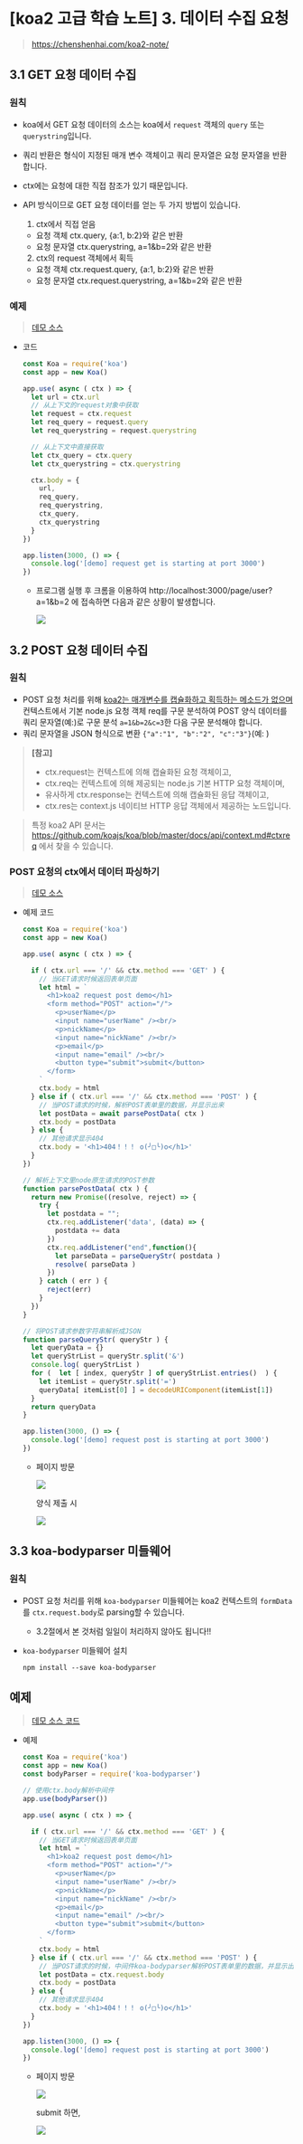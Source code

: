 # [koa2 고급 학습 노트] 3. 데이터 수집 요청

> https://chenshenhai.com/koa2-note/



## 3.1 GET 요청 데이터 수집

### 원칙

- koa에서 GET 요청 데이터의 소스는 koa에서 `request` 객체의 `query` 또는 `querystring`입니다. 

- 쿼리 반환은 형식이 지정된 매개 변수 객체이고 쿼리 문자열은 요청 문자열을 반환합니다. 

- ctx에는 요청에 대한 직접 참조가 있기 때문입니다. 

- API 방식이므로 GET 요청 데이터를 얻는 두 가지 방법이 있습니다.

  1. ctx에서 직접 얻음

  - 요청 객체 ctx.query, {a:1, b:2}와 같은 반환
  - 요청 문자열 ctx.querystring, a=1&b=2와 같은 반환

  2. ctx의 request 객체에서 획득

  - 요청 객체 ctx.request.query, {a:1, b:2}와 같은 반환
  - 요청 문자열 ctx.request.querystring, a=1&b=2와 같은 반환



### 예제

> [데모 소스](https://github.com/ChenShenhai/koa2-note/blob/master/demo/request/get.js)

- 코드

  ```javascript
  const Koa = require('koa')
  const app = new Koa()
  
  app.use( async ( ctx ) => {
    let url = ctx.url
    // 从上下文的request对象中获取
    let request = ctx.request
    let req_query = request.query
    let req_querystring = request.querystring
  
    // 从上下文中直接获取
    let ctx_query = ctx.query
    let ctx_querystring = ctx.querystring
  
    ctx.body = {
      url,
      req_query,
      req_querystring,
      ctx_query,
      ctx_querystring
    }
  })
  
  app.listen(3000, () => {
    console.log('[demo] request get is starting at port 3000')
  })
  ```

  - 프로그램 실행 후 크롬을 이용하여 http://localhost:3000/page/user?a=1&b=2 에 접속하면 다음과 같은 상황이 발생합니다.

    ![](https://chenshenhai.com/koa2-note/note/images/request-get.png)





## 3.2 POST 요청 데이터 수집

### 원칙

- POST 요청 처리를 위해 <u>koa2는 매개변수를 캡슐화하고 획득하는 메소드가 없으며</u> 컨텍스트에서 기본 node.js 요청 객체 req를 구문 분석하여 POST 양식 데이터를 쿼리 문자열(예:)로 구문 분석 `a=1&b=2&c=3`한 다음 구문 분석해야 합니다. 
- 쿼리 문자열을 JSON 형식으로 변환 `{"a":"1", "b":"2", "c":"3"}`(예: )

> **[참고]**
>
> - ctx.request는 컨텍스트에 의해 캡슐화된 요청 객체이고,
> - ctx.req는 컨텍스트에 의해 제공되는 node.js 기본 HTTP 요청 객체이며, 
> - 유사하게 ctx.response는 컨텍스트에 의해 캡슐화된 응답 객체이고, 
> - ctx.res는 context.js 네이티브 HTTP 응답 객체에서 제공하는 노드입니다.

> 특정 koa2 API 문서는 https://github.com/koajs/koa/blob/master/docs/api/context.md#ctxreq 에서 찾을 수 있습니다.



### POST 요청의 ctx에서 데이터 파싱하기

> [데모 소스](https://github.com/ChenShenhai/koa2-note/blob/master/demo/request/post.js)

- 예제 코드

  ```javascript
  const Koa = require('koa')
  const app = new Koa()
  
  app.use( async ( ctx ) => {
  
    if ( ctx.url === '/' && ctx.method === 'GET' ) {
      // 当GET请求时候返回表单页面
      let html = `
        <h1>koa2 request post demo</h1>
        <form method="POST" action="/">
          <p>userName</p>
          <input name="userName" /><br/>
          <p>nickName</p>
          <input name="nickName" /><br/>
          <p>email</p>
          <input name="email" /><br/>
          <button type="submit">submit</button>
        </form>
      `
      ctx.body = html
    } else if ( ctx.url === '/' && ctx.method === 'POST' ) {
      // 当POST请求的时候，解析POST表单里的数据，并显示出来
      let postData = await parsePostData( ctx )
      ctx.body = postData
    } else {
      // 其他请求显示404
      ctx.body = '<h1>404！！！ o(╯□╰)o</h1>'
    }
  })
  
  // 解析上下文里node原生请求的POST参数
  function parsePostData( ctx ) {
    return new Promise((resolve, reject) => {
      try {
        let postdata = "";
        ctx.req.addListener('data', (data) => {
          postdata += data
        })
        ctx.req.addListener("end",function(){
          let parseData = parseQueryStr( postdata )
          resolve( parseData )
        })
      } catch ( err ) {
        reject(err)
      }
    })
  }
  
  // 将POST请求参数字符串解析成JSON
  function parseQueryStr( queryStr ) {
    let queryData = {}
    let queryStrList = queryStr.split('&')
    console.log( queryStrList )
    for (  let [ index, queryStr ] of queryStrList.entries()  ) {
      let itemList = queryStr.split('=')
      queryData[ itemList[0] ] = decodeURIComponent(itemList[1])
    }
    return queryData
  }
  
  app.listen(3000, () => {
    console.log('[demo] request post is starting at port 3000')
  })
  ```

  - 페이지 방문

    ![](https://chenshenhai.com/koa2-note/note/images/request-post-form.png)

    양식 제출 시 

    ![](https://chenshenhai.com/koa2-note/note/images/request-post-result.png)



## 3.3 koa-bodyparser 미들웨어

### 원칙

- POST 요청 처리를 위해 `koa-bodyparser` 미들웨어는 koa2 컨텍스트의 `formData`를 `ctx.request.body`로 parsing할 수 있습니다.
  - 3.2절에서 본 것처럼 일일이 처리하지 않아도 됩니다!!



- `koa-bodyparser` 미들웨어 설치

  ```shell
  npm install --save koa-bodyparser
  ```



## 예제

> [데모 소스 코드](https://github.com/ChenShenhai/koa2-note/blob/master/demo/request/post-middleware.js)

- 예제

  ```javascript
  const Koa = require('koa')
  const app = new Koa()
  const bodyParser = require('koa-bodyparser')
  
  // 使用ctx.body解析中间件
  app.use(bodyParser())
  
  app.use( async ( ctx ) => {
  
    if ( ctx.url === '/' && ctx.method === 'GET' ) {
      // 当GET请求时候返回表单页面
      let html = `
        <h1>koa2 request post demo</h1>
        <form method="POST" action="/">
          <p>userName</p>
          <input name="userName" /><br/>
          <p>nickName</p>
          <input name="nickName" /><br/>
          <p>email</p>
          <input name="email" /><br/>
          <button type="submit">submit</button>
        </form>
      `
      ctx.body = html
    } else if ( ctx.url === '/' && ctx.method === 'POST' ) {
      // 当POST请求的时候，中间件koa-bodyparser解析POST表单里的数据，并显示出来
      let postData = ctx.request.body
      ctx.body = postData
    } else {
      // 其他请求显示404
      ctx.body = '<h1>404！！！ o(╯□╰)o</h1>'
    }
  })
  
  app.listen(3000, () => {
    console.log('[demo] request post is starting at port 3000')
  })
  ```

  - 페이지 방문

    ![](https://chenshenhai.com/koa2-note/note/images/request-post-form.png)

    submit 하면,

    ![](https://chenshenhai.com/koa2-note/note/images/request-post-result.png)